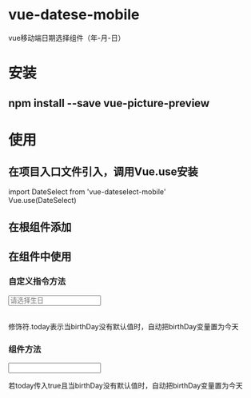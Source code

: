 # vue-datese-mobile
vue移动端日期选择组件（年-月-日）
# 安装
## npm install --save vue-picture-preview
# 使用
## 在项目入口文件引入，调用Vue.use安装
import DateSelect from 'vue-dateselect-mobile'<br/>
Vue.use(DateSelect)

## 在根组件添加

<!-- Vue root compoment template -->
<div id="app">
    <router-view />
    <dateselect-mobile />
</div>

## 在组件中使用

### 自定义指令方法

<div v-mdateselect.today="birthDay"><input placeholder="请选择生日" type="text" readonly="readonly" :value="birthDay"/></div><br/>

修饰符.today表示当birthDay没有默认值时，自动把birthDay变量置为今天

### 组件方法
<dateselect-input v-model="birthDay" :today="false"><input type="text" readonly="readonly" :value="birthDay" class="birthDay" /></dateselect-input><br/>

若today传入true且当birthDay没有默认值时，自动把birthDay变量置为今天
